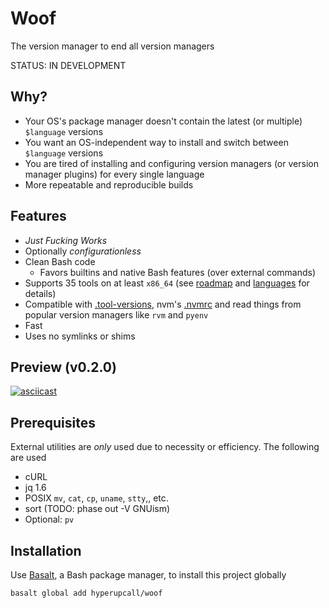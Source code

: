 # Woof

The version manager to end all version managers

STATUS: IN DEVELOPMENT

## Why?

- Your OS's package manager doesn't contain the latest (or multiple) `$language` versions
- You want an OS-independent way to install and switch between `$language` versions
- You are tired of installing and configuring version managers (or version manager plugins) for every single language
- More repeatable and reproducible builds

## Features

- _Just Fucking Works_
- Optionally _configurationless_
- Clean Bash code
  - Favors builtins and native Bash features (over external commands)
- Supports 35 tools on at least `x86_64` (see [roadmap](./docs/roadmap.md) and [languages](./docs/languages.md) for details)
- Compatible with [.tool-versions](https://asdf-vm.com/manage/configuration.html#tool-versions), nvm's [.nvmrc](https://github.com/nvm-sh/nvm#nvmrc) and read things from popular version managers like `rvm` and `pyenv`
- Fast
- Uses no symlinks or shims

## Preview (v0.2.0)

[![asciicast](https://asciinema.org/a/485308.svg)](https://asciinema.org/a/485308)

## Prerequisites

External utilities are _only_ used due to necessity or efficiency. The following are used

- cURL
- jq 1.6
- POSIX `mv`, `cat`, `cp`, `uname`, `stty`,, etc.
- sort (TODO: phase out -V GNUism)
- Optional: `pv`

## Installation

Use [Basalt](https://github.com/hyperupcall/basalt), a Bash package manager, to install this project globally

```sh
basalt global add hyperupcall/woof
```
